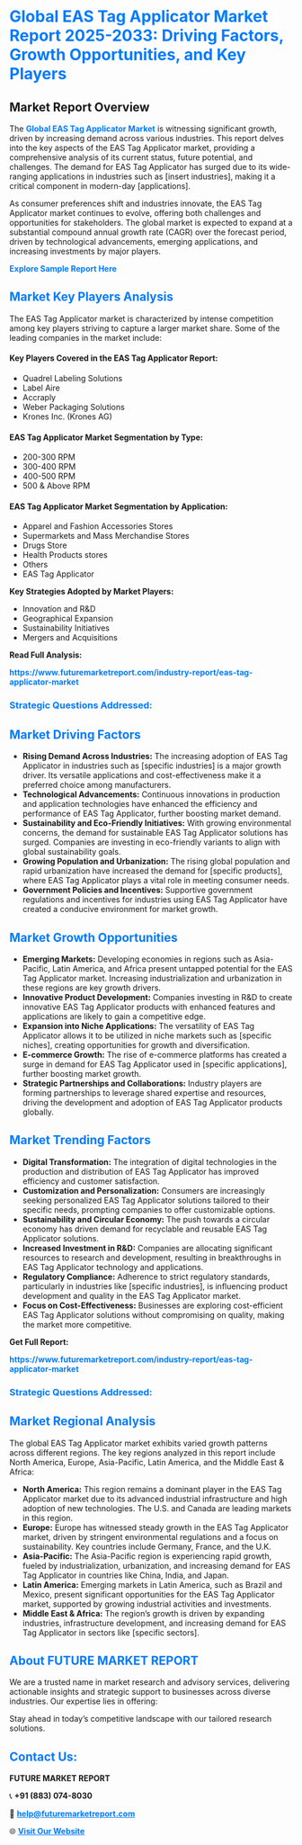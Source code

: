 <h1 style="color: #007BFF;">Global EAS Tag Applicator Market Report 2025-2033: Driving Factors, Growth Opportunities, and Key Players</h1>

<section id="overview">
<h2>Market Report Overview</h2>
<p>The <a href="https://www.futuremarketreport.com/industry-report/eas-tag-applicator-market" style="color: #007BFF; text-decoration: none;"><strong>Global EAS Tag Applicator Market</strong></a> is witnessing significant growth, driven by increasing demand across various industries. This report delves into the key aspects of the EAS Tag Applicator market, providing a comprehensive analysis of its current status, future potential, and challenges. The demand for EAS Tag Applicator has surged due to its wide-ranging applications in industries such as [insert industries], making it a critical component in modern-day [applications].</p>
<p>As consumer preferences shift and industries innovate, the EAS Tag Applicator market continues to evolve, offering both challenges and opportunities for stakeholders. The global market is expected to expand at a substantial compound annual growth rate (CAGR) over the forecast period, driven by technological advancements, emerging applications, and increasing investments by major players.</p>
</section>

<section id="overview">
<p><a href="https://www.futuremarketreport.com/request-sample/reportId=127850" style="color: #007BFF; text-decoration: none;"><strong>Explore Sample Report Here</strong></a></p>
</section>

<section id="key-players">
<h2 style="color: #007BFF;">Market Key Players Analysis</h2>
<p>The EAS Tag Applicator market is characterized by intense competition among key players striving to capture a larger market share. Some of the leading companies in the market include:</p>
<h4>Key Players Covered in the EAS Tag Applicator Report:</h4>
<ul><li>Quadrel Labeling Solutions</li><li>Label Aire</li><li>Accraply</li><li>Weber Packaging Solutions</li><li>Krones Inc. (Krones AG)</li></ul>
<h4>EAS Tag Applicator Market Segmentation by Type:</h4>
<ul><li>200-300 RPM</li><li>300-400 RPM</li><li>400-500 RPM</li><li>500 &amp; Above RPM</li></ul>

<h4>EAS Tag Applicator Market Segmentation by Application:</h4>
<ul><li>Apparel and Fashion Accessories Stores</li><li>Supermarkets and Mass Merchandise Stores</li><li>Drugs Store</li><li>Health Products stores</li><li>Others</li><li>EAS Tag Applicator</li></ul>
<p><strong>Key Strategies Adopted by Market Players:</strong></p>
<ul>
<li>Innovation and R&D</li>
<li>Geographical Expansion</li>
<li>Sustainability Initiatives</li>
<li>Mergers and Acquisitions</li>
</ul>
</section>

<section>
<p><strong>Read Full Analysis: </strong></p><a href="https://www.futuremarketreport.com/industry-report/eas-tag-applicator-market" style="color: #007BFF; text-decoration: none;"><strong>https://www.futuremarketreport.com/industry-report/eas-tag-applicator-market</strong></a>
<h3 style="color: #007BFF;">Strategic Questions Addressed:</h3>
</section>

<section id="driving-factors">
<h2 style="color: #007BFF;">Market Driving Factors</h2>
<ul>
<li><strong>Rising Demand Across Industries:</strong> The increasing adoption of EAS Tag Applicator in industries such as [specific industries] is a major growth driver. Its versatile applications and cost-effectiveness make it a preferred choice among manufacturers.</li>
<li><strong>Technological Advancements:</strong> Continuous innovations in production and application technologies have enhanced the efficiency and performance of EAS Tag Applicator, further boosting market demand.</li>
<li><strong>Sustainability and Eco-Friendly Initiatives:</strong> With growing environmental concerns, the demand for sustainable EAS Tag Applicator solutions has surged. Companies are investing in eco-friendly variants to align with global sustainability goals.</li>
<li><strong>Growing Population and Urbanization:</strong> The rising global population and rapid urbanization have increased the demand for [specific products], where EAS Tag Applicator plays a vital role in meeting consumer needs.</li>
<li><strong>Government Policies and Incentives:</strong> Supportive government regulations and incentives for industries using EAS Tag Applicator have created a conducive environment for market growth.</li>
</ul>
</section>

<section id="growth-opportunities">
<h2 style="color: #007BFF;">Market Growth Opportunities</h2>
<ul>
<li><strong>Emerging Markets:</strong> Developing economies in regions such as Asia-Pacific, Latin America, and Africa present untapped potential for the EAS Tag Applicator market. Increasing industrialization and urbanization in these regions are key growth drivers.</li>
<li><strong>Innovative Product Development:</strong> Companies investing in R&D to create innovative EAS Tag Applicator products with enhanced features and applications are likely to gain a competitive edge.</li>
<li><strong>Expansion into Niche Applications:</strong> The versatility of EAS Tag Applicator allows it to be utilized in niche markets such as [specific niches], creating opportunities for growth and diversification.</li>
<li><strong>E-commerce Growth:</strong> The rise of e-commerce platforms has created a surge in demand for EAS Tag Applicator used in [specific applications], further boosting market growth.</li>
<li><strong>Strategic Partnerships and Collaborations:</strong> Industry players are forming partnerships to leverage shared expertise and resources, driving the development and adoption of EAS Tag Applicator products globally.</li>
</ul>
</section>

<section id="trending-factors">
<h2 style="color: #007BFF;">Market Trending Factors</h2>
<ul>
<li><strong>Digital Transformation:</strong> The integration of digital technologies in the production and distribution of EAS Tag Applicator has improved efficiency and customer satisfaction.</li>
<li><strong>Customization and Personalization:</strong> Consumers are increasingly seeking personalized EAS Tag Applicator solutions tailored to their specific needs, prompting companies to offer customizable options.</li>
<li><strong>Sustainability and Circular Economy:</strong> The push towards a circular economy has driven demand for recyclable and reusable EAS Tag Applicator solutions.</li>
<li><strong>Increased Investment in R&D:</strong> Companies are allocating significant resources to research and development, resulting in breakthroughs in EAS Tag Applicator technology and applications.</li>
<li><strong>Regulatory Compliance:</strong> Adherence to strict regulatory standards, particularly in industries like [specific industries], is influencing product development and quality in the EAS Tag Applicator market.</li>
<li><strong>Focus on Cost-Effectiveness:</strong> Businesses are exploring cost-efficient EAS Tag Applicator solutions without compromising on quality, making the market more competitive.</li>
</ul>
</section>

<section>
<p><strong>Get Full Report: </strong></p><a href="https://www.futuremarketreport.com/industry-report/eas-tag-applicator-market" style="color: #007BFF; text-decoration: none;"><strong>https://www.futuremarketreport.com/industry-report/eas-tag-applicator-market</strong></a>
<h3 style="color: #007BFF;">Strategic Questions Addressed:</h3>
</section>


<section id="regional-analysis">
<h2 style="color: #007BFF;">Market Regional Analysis</h2>
<p>The global EAS Tag Applicator market exhibits varied growth patterns across different regions. The key regions analyzed in this report include North America, Europe, Asia-Pacific, Latin America, and the Middle East & Africa:</p>
<ul>
<li><strong>North America:</strong> This region remains a dominant player in the EAS Tag Applicator market due to its advanced industrial infrastructure and high adoption of new technologies. The U.S. and Canada are leading markets in this region.</li>
<li><strong>Europe:</strong> Europe has witnessed steady growth in the EAS Tag Applicator market, driven by stringent environmental regulations and a focus on sustainability. Key countries include Germany, France, and the U.K.</li>
<li><strong>Asia-Pacific:</strong> The Asia-Pacific region is experiencing rapid growth, fueled by industrialization, urbanization, and increasing demand for EAS Tag Applicator in countries like China, India, and Japan.</li>
<li><strong>Latin America:</strong> Emerging markets in Latin America, such as Brazil and Mexico, present significant opportunities for the EAS Tag Applicator market, supported by growing industrial activities and investments.</li>
<li><strong>Middle East & Africa:</strong> The region’s growth is driven by expanding industries, infrastructure development, and increasing demand for EAS Tag Applicator in sectors like [specific sectors].</li>
</ul>
</section>

<footer>
<h2 style="color: #007BFF;">About FUTURE MARKET REPORT</h2>
<p>We are a trusted name in market research and advisory services, delivering actionable insights and strategic support to businesses across diverse industries. Our expertise lies in offering:</p>

<p>Stay ahead in today’s competitive landscape with our tailored research solutions.</p>

<h2 style="color: #007BFF;">Contact Us:</h2>
<p><strong>FUTURE MARKET REPORT</strong></p>
<p>📞 <strong>+91 (883) 074-8030</strong></p>
<p>📧 <strong><a href="mailto:help@futuremarketreport.com" style="color: #007BFF;">help@futuremarketreport.com</a></strong></p>
<p>🌐 <strong><a href="https://www.futuremarketreport.com/" style="color: #007BFF;">Visit Our Website</a></strong></p>
</footer>
